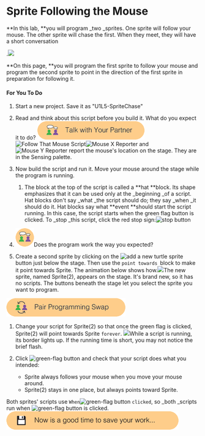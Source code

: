 # Sprite Following the Mouse

**In this lab, **you will program _two _sprites. One sprite will follow your mouse. The other sprite will chase the first. When they meet, they will have a short conversation

.![](http://bjc.edc.org/bjc-r/img/1-introduction/U1ImageVideoAddendum_img/U1L5-PuppyChase.gif)

**On this page, **you will program the first sprite to follow your mouse and program the second sprite to point in the direction of the first sprite in preparation for following it.

#### For You To Do

1. Start a new project. Save it as "U1L5-SpriteChase"
2. Read and think about this script before you build it. What do you expect it to do? ![](/assets/talk_with_partner.png)![](http://bjc.edc.org/bjc-r/img/1-introduction/follow-that-mouse.png "Follow That Mouse Script")![](http://bjc.edc.org/bjc-r/img/blocks/mouse-x.png "Mouse X Reporter") and ![](http://bjc.edc.org/bjc-r/img/blocks/mouse-y.png "Mouse Y Reporter") report the mouse's location on the stage. They are in the Sensing palette.
3. Now build the script and run it. Move your mouse around the stage while the program is running.

   1. The block at the top of the script is called a **hat **block. Its shape emphasizes that it can be used only at the _beginning _of a script. Hat blocks don't say _what _the script should do; they say _when _it should do it. Hat blocks say what **event **should start the script running. In this case, the script starts when the green flag button is clicked. To _stop _this script, click the red stop sign:![](http://bjc.edc.org/bjc-r/img/1-introduction/stop_button.png "stop button")

4. ![](/assets/twoPeopleThinking.png)Does the program work the way you expected?

5. Create a second sprite by clicking on the ![](http://bjc.edc.org/bjc-r/img/1-introduction/add-a-new-turtle-sprite.png "add a new turtle sprite") button just below the stage. Then use the `point towards `block to make it point towards Sprite. The animation below shows how.![](http://bjc.edc.org/bjc-r/img/1-introduction/newsprite-pointing-to-old-sprite-part1.gif)The new sprite, named Sprite\(2\), appears on the stage. It's brand new, so it has no scripts. The buttons beneath the stage let you select the sprite you want to program.

![](/assets/pair_programming.png)

1. Change your script for Sprite\(2\) so that once the green flag is clicked, Sprite\(2\) will point towards Sprite `forever`. ![](http://bjc.edc.org/bjc-r/img/1-introduction/newsprite-pointing-to-old-sprite-part2.gif)While a script is running, its border lights up. If the running time is short, you may not notice the brief flash.

2. Click ![](http://bjc.edc.org/bjc-r/img/1-introduction/green-flag_button.png "green-flag button") and check that your script does what you intended:

   * Sprite always follows your mouse when you move your mouse around.
   * Sprite\(2\) stays in one place, but always points toward Sprite.

Both sprites' scripts use `When`![](http://bjc.edc.org/bjc-r/img/1-introduction/green-flag_button.png "green-flag button") `clicked`, so _both _scripts run when ![](http://bjc.edc.org/bjc-r/img/1-introduction/green-flag_button.png "green-flag button") is clicked.  
![](/assets/save.png)

